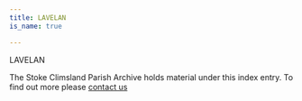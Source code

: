 ```yaml
---
title: LAVELAN
is_name: true

---
```


LAVELAN


The Stoke Climsland Parish Archive holds material under this index entry. To find out more please [contact us](/contact/)
